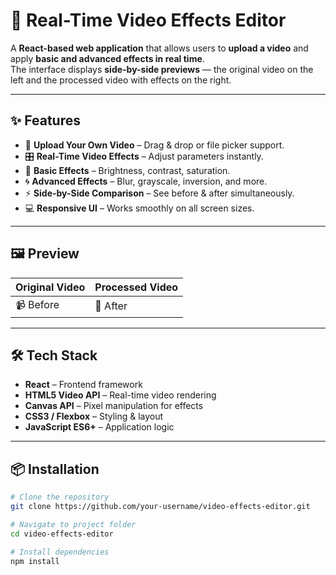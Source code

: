 # 🎥 Real-Time Video Effects Editor

A **React-based web application** that allows users to **upload a video** and apply **basic and advanced effects in real time**.  
The interface displays **side-by-side previews** — the original video on the left and the processed video with effects on the right.

---

## ✨ Features

- 📂 **Upload Your Own Video** – Drag & drop or file picker support.
- 🎛 **Real-Time Video Effects** – Adjust parameters instantly.
- 🎨 **Basic Effects** – Brightness, contrast, saturation.
- 🌀 **Advanced Effects** – Blur, grayscale, inversion, and more.
- ⚡ **Side-by-Side Comparison** – See before & after simultaneously.
- 💻 **Responsive UI** – Works smoothly on all screen sizes.

---

## 🖼 Preview

| Original Video | Processed Video |
| -------------- | --------------- |
| 📹 Before      | 🎨 After         |

---

## 🛠 Tech Stack

- **React** – Frontend framework
- **HTML5 Video API** – Real-time video rendering
- **Canvas API** – Pixel manipulation for effects
- **CSS3 / Flexbox** – Styling & layout
- **JavaScript ES6+** – Application logic

---

## 📦 Installation

```bash
# Clone the repository
git clone https://github.com/your-username/video-effects-editor.git

# Navigate to project folder
cd video-effects-editor

# Install dependencies
npm install

